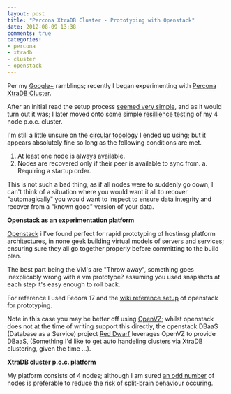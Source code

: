 ```yaml
---
layout: post
title: "Percona XtraDB Cluster - Prototyping with Openstack"
date: 2012-08-09 13:38
comments: true
categories:
- percona
- xtradb
- cluster
- openstack
---
```


Per my [Google+](https://plus.google.com/u/1/117561367404774597588) ramblings; recently I began experimenting with [Percona XtraDB Cluster](https://www.percona.com/software/percona-xtradb-cluster/).

After an initial read the setup process [seemed very simple](https://plus.google.com/117561367404774597588/posts/YjLkYkMJRvN), and as it would turn out it was; I later moved onto some simple [resillience testing](https://plus.google.com/117561367404774597588/posts/ZqLVySmp5kn) of my 4 node p.o.c. cluster.

I'm still a little unsure on the [circular topology](https://serverfault.com/questions/403104/percona-xtradb-cluster-node-recovery/403118) I ended up using; but it appears absolutely fine so long as the following conditions are met.

1. At least one node is always available.
2. Nodes are recovered only if their peer is available to sync from.
    a. Requiring a startup order.

This is not such a bad thing, as if all nodes were to suddenly go down; I can't think of a situation where you would want it all to recover "automagically" you would want to inspect to ensure data integrity and recover from a "known good" version of your data.

<strong>Openstack as an experimentation platform</strong>

[Openstack](https://openstack.org) i I've found perfect for rapid prototyping of hostinsg platform architectures, in none geek building virtual models of servers and services; ensuring sure they all go together properly before committing to the build plan.

The best part being the VM's are "Throw away", something goes inexplicably wrong with a vm prototype? assuming you used snapshots at each step it's easy enough to roll back.

For reference I used Fedora 17 and the [wiki reference setup](https://fedoraproject.org/wiki/Getting_started_with_OpenStack_on_Fedora_17) of openstack for prototyping.

Note in this case you may be better off using [OpenVZ](https://wiki.openvz.org/Main_Page); whilst openstack does not at the time of writing support this directly, the openstack DBaaS (Database as a Service) project [Red Dwarf](https://wiki.openstack.org/DatabaseAsAService) leverages OpenVZ to provide DBaaS, (Something I'd like to get auto handeling clusters via XtraDB clustering, given the time ...).

<strong>XtraDB cluster p.o.c. platform</strong>

My platform consists of 4 nodes; although I am sured [an odd number](https://serverfault.com/questions/403104/percona-xtradb-cluster-node-recovery/403118) of nodes is preferable to reduce the risk of split-brain behaviour occuring.






